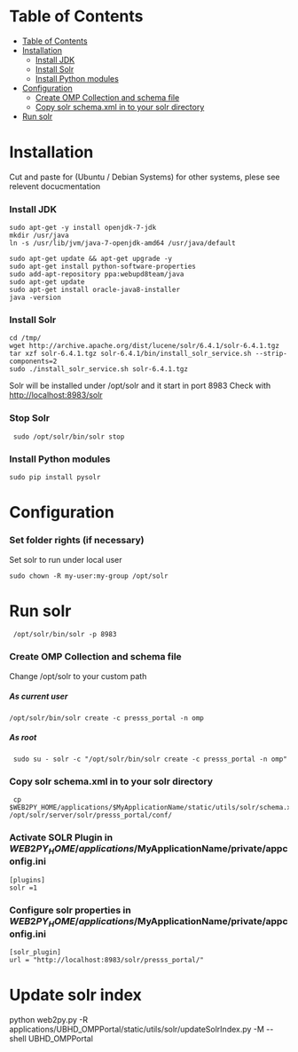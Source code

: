 
Table of Contents
=================

  * [Table of Contents](#table-of-contents)
  * [Installation](#installation)
      * [Install  JDK](#install--jdk)
      * [Install Solr](#install-solr)
      * [Install Python modules](#install-python-modules)
  * [Configuration](#configuration)
      * [Create OMP Collection and schema file](#create-omp-collection-and-schema-file)
      * [Copy solr schema.xml in to your solr directory](#copy-solr-schemaxml-in-to-your-solr-directory)
  * [Run solr](#run-solr)


# Installation

Cut and paste for (Ubuntu / Debian Systems) for other systems, plese see relevent  docucmentation
### Install  JDK

```
sudo apt-get -y install openjdk-7-jdk
mkdir /usr/java
ln -s /usr/lib/jvm/java-7-openjdk-amd64 /usr/java/default
```


```
sudo apt-get update && apt-get upgrade -y
sudo apt-get install python-software-properties
sudo add-apt-repository ppa:webupd8team/java
sudo apt-get update
sudo apt-get install oracle-java8-installer
java -version
```




### Install Solr
```
cd /tmp/
wget http://archive.apache.org/dist/lucene/solr/6.4.1/solr-6.4.1.tgz
tar xzf solr-6.4.1.tgz solr-6.4.1/bin/install_solr_service.sh --strip-components=2
sudo ./install_solr_service.sh solr-6.4.1.tgz
```


Solr will be installed under /opt/solr and it  start in port 8983
Check with [http://localhost:8983/solr](http://localhost:8983/solr)

### Stop Solr
```
 sudo /opt/solr/bin/solr stop
```



### Install Python modules

```
sudo pip install pysolr

```

# Configuration


### Set folder rights (if necessary)
Set solr to run under local user
```
sudo chown -R my-user:my-group /opt/solr
```

# Run solr

 ```
  /opt/solr/bin/solr -p 8983
  ```


### Create OMP Collection and schema file

Change /opt/solr  to your custom path
##### As current user

```
/opt/solr/bin/solr create -c presss_portal -n omp
```
##### As root
```
 sudo su - solr -c "/opt/solr/bin/solr create -c presss_portal -n omp"
 ```


### Copy solr schema.xml in to your solr directory

```
 cp $WEB2PY_HOME/applications/$MyApplicationName/static/utils/solr/schema.xml /opt/solr/server/solr/presss_portal/conf/
 ```
### Activate SOLR Plugin in $WEB2PY_HOME/applications/$MyApplicationName/private/appconfig.ini
```
[plugins]
solr =1
```

###  Configure solr properties in $WEB2PY_HOME/applications/$MyApplicationName/private/appconfig.ini
```
[solr_plugin]
url = "http://localhost:8983/solr/presss_portal/"
````

# Update solr index
python web2py.py -R  applications/UBHD_OMPPortal/static/utils/solr/updateSolrIndex.py -M  --shell UBHD_OMPPortal 


